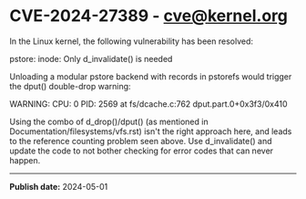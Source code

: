 # CVE-2024-27389 - cve@kernel.org

In the Linux kernel, the following vulnerability has been resolved:

pstore: inode: Only d_invalidate() is needed

Unloading a modular pstore backend with records in pstorefs would
trigger the dput() double-drop warning:

  WARNING: CPU: 0 PID: 2569 at fs/dcache.c:762 dput.part.0+0x3f3/0x410

Using the combo of d_drop()/dput() (as mentioned in
Documentation/filesystems/vfs.rst) isn't the right approach here, and
leads to the reference counting problem seen above. Use d_invalidate()
and update the code to not bother checking for error codes that can
never happen.

---

**Publish date:** 2024-05-01

